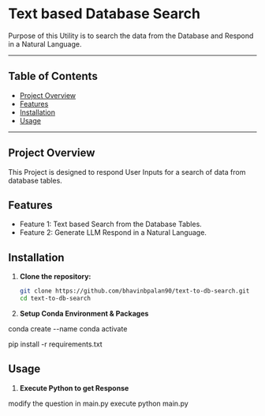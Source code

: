 # Text based Database Search

Purpose of this Utility is to search the data from the Database and Respond in a Natural Language.

---

## Table of Contents
- [Project Overview](#project-overview)
- [Features](#features)
- [Installation](#installation)
- [Usage](#usage)

---

## Project Overview

This Project is designed to respond User Inputs for a search of data from database tables.

## Features

- Feature 1: Text based Search from the Database Tables.
- Feature 2: Generate LLM Respond in a Natural Language.

## Installation

1. **Clone the repository:**

   ```bash
   git clone https://github.com/bhavinbpalan90/text-to-db-search.git
   cd text-to-db-search

2. **Setup Conda Environment & Packages**

conda create --name <envName>
conda activate <envName>

pip install -r requirements.txt

## Usage

1. **Execute Python to get Response**

modify the question in main.py 
execute python main.py
